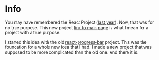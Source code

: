 # Info

You may have remembered the React Project ([last year](https://github.com/zixuan75/react-project)). Now, that was for no true purpose. This new project [link to main page](https://github.com/zixuan75/new-react-progress-bar) is what I mean for a project with a true purpose.

I started this idea with the old [react-progress-bar](https://github.com/zixuan75/react-progress-bar) project. This was the foundation for a whole new idea that I had.
I made a new project that was supposed to be more complicated than the old one. And there it is.

